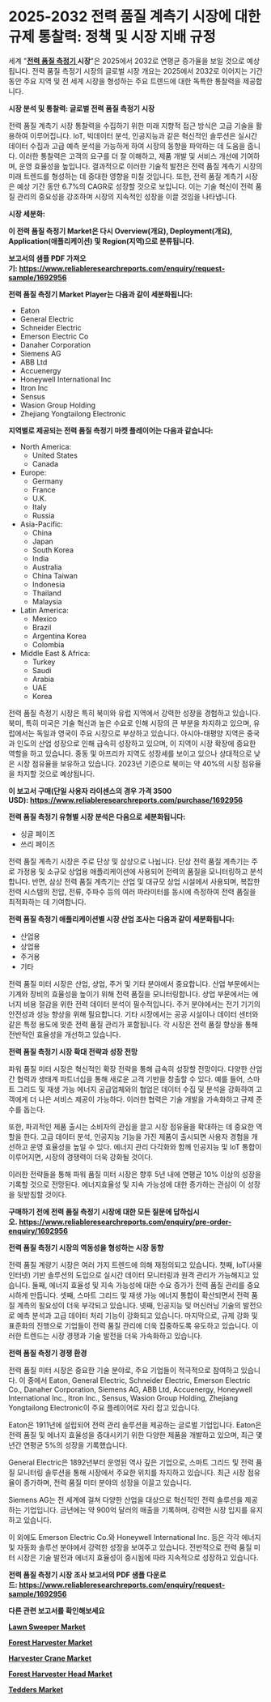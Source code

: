 <p><h1>2025-2032 전력 품질 계측기 시장에 대한 규제 통찰력: 정책 및 시장 지배 규정</h1></p><p>세계 "<strong><a href="https://www.reliableresearchreports.com/power-quality-meters-r1692956?utm_campaign=106&utm_medium=8&utm_source=Github&utm_content=ia&utm_term=20022025&utm_id=power-quality-meters">전력 품질 측정기&nbsp;</a></strong><strong>시장</strong>"은 2025에서 2032로 연평균 증가율을 보일 것으로 예상됩니다. 전력 품질 측정기 시장의 글로벌 시장 개요는 2025에서 2032로 이어지는 기간 동안 주요 지역 및 전 세계 시장을 형성하는 주요 트렌드에 대한 독특한 통찰력을 제공합니다.</p>
<p><strong>시장 분석 및 통찰력: 글로벌 전력 품질 측정기 시장</strong></p>
<p><p>전력 품질 계측기 시장 통찰력을 수집하기 위한 미래 지향적 접근 방식은 고급 기술을 활용하여 이루어집니다. IoT, 빅데이터 분석, 인공지능과 같은 혁신적인 솔루션은 실시간 데이터 수집과 고급 예측 분석을 가능하게 하여 시장의 동향을 파악하는 데 도움을 줍니다. 이러한 통찰력은 고객의 요구를 더 잘 이해하고, 제품 개발 및 서비스 개선에 기여하며, 운영 효율성을 높입니다. 결과적으로 이러한 기술적 발전은 전력 품질 계측기 시장의 미래 트렌드를 형성하는 데 중대한 영향을 미칠 것입니다. 또한, 전력 품질 계측기 시장은 예상 기간 동안 6.7%의 CAGR로 성장할 것으로 보입니다. 이는 기술 혁신이 전력 품질 관리의 중요성을 강조하며 시장의 지속적인 성장을 이끌 것임을 나타냅니다.</p><a href="%7CAUTHORITHY_DOMAIN_URL%7C?utm_campaign=106&utm_medium=8&utm_source=Github&utm_content=ia&utm_term=20022025&utm_id=power-quality-meters"></a></p>
<p><strong>시장 세분화:</strong></p>
<p><strong>이 전력 품질 측정기 Market은 다시 Overview(개요), Deployment(개요), Application(애플리케이션) 및 Region(지역)으로 분류됩니다.</strong></p>
<p><strong>보고서의 샘플 PDF 가져오기:&nbsp;<a href="https://www.reliableresearchreports.com/enquiry/request-sample/1692956?utm_campaign=106&utm_medium=8&utm_source=Github&utm_content=ia&utm_term=20022025&utm_id=power-quality-meters">https://www.reliableresearchreports.com/enquiry/request-sample/1692956</a></strong><strong></strong></p>
<p><strong>전력 품질 측정기 Market Player는 다음과 같이 세분화됩니다:</strong></p>
<p><ul><li>Eaton</li><li>General Electric</li><li>Schneider Electric</li><li>Emerson Electric Co</li><li>Danaher Corporation</li><li>Siemens AG</li><li>ABB Ltd</li><li>Accuenergy</li><li>Honeywell International Inc</li><li>Itron Inc</li><li>Sensus</li><li>Wasion Group Holding</li><li>Zhejiang Yongtailong Electronic</li></ul></p>
<p><strong>지역별로 제공되는 전력 품질 측정기 마켓 플레이어는 다음과 같습니다:</strong></p>
<p><ul>
    <li>
        North America:
        <ul>
            <li>United States</li>
            <li>Canada</li>
        </ul>
    </li>
    <li>
        Europe:
        <ul>
            <li>Germany</li>
            <li>France</li>
            <li>U.K.</li>
            <li>Italy</li>
            <li>Russia</li>
        </ul>
    </li>
    <li>
        Asia-Pacific:
        <ul>
            <li>China</li>
            <li>Japan</li>
            <li>South Korea</li>
            <li>India</li>
            <li>Australia</li>
            <li>China Taiwan</li>
            <li>Indonesia</li>
            <li>Thailand</li>
            <li>Malaysia</li>
        </ul>
    </li>
    <li>
        Latin America:
        <ul>
            <li>Mexico</li>
            <li>Brazil</li>
            <li>Argentina Korea</li>
            <li>Colombia</li>
        </ul>
    </li>
    <li>
        Middle East & Africa:
        <ul>
            <li>Turkey</li>
            <li>Saudi</li>
            <li>Arabia</li>
            <li>UAE</li>
            <li>Korea</li>
        </ul>
    </li>
    </ul></p>
<p><p>전력 품질 측정기 시장은 특히 북미와 유럽 지역에서 강력한 성장을 경험하고 있습니다. 북미, 특히 미국은 기술 혁신과 높은 수요로 인해 시장의 큰 부분을 차지하고 있으며, 유럽에서는 독일과 영국이 주요 시장으로 부상하고 있습니다. 아시아-태평양 지역은 중국과 인도의 산업 성장으로 인해 급속히 성장하고 있으며, 이 지역이 시장 확장에 중요한 역할을 하고 있습니다. 중동 및 아프리카 지역도 성장세를 보이고 있으나 상대적으로 낮은 시장 점유율을 보유하고 있습니다. 2023년 기준으로 북미는 약 40%의 시장 점유율을 차지할 것으로 예상됩니다.</p></p>
<p><strong>이 보고서 구매(단일 사용자 라이센스의 경우 가격 3500 USD):&nbsp;<a href="https://www.reliableresearchreports.com/purchase/1692956?utm_campaign=106&utm_medium=8&utm_source=Github&utm_content=ia&utm_term=20022025&utm_id=power-quality-meters">https://www.reliableresearchreports.com/purchase/1692956</a></strong></p>
<p><strong>전력 품질 측정기 유형별 시장 분석은 다음으로 세분화됩니다:</strong></p>
<p><ul><li>싱글 페이즈</li><li>쓰리 페이즈</li></ul></p>
<p><p>전력 품질 계측기 시장은 주로 단상 및 삼상으로 나뉩니다. 단상 전력 품질 계측기는 주로 가정용 및 소규모 상업용 애플리케이션에 사용되어 전력의 품질을 모니터링하고 분석합니다. 반면, 삼상 전력 품질 계측기는 산업 및 대규모 상업 시설에서 사용되며, 복잡한 전력 시스템의 전압, 전류, 주파수 등의 여러 파라미터를 동시에 측정하여 전력 품질을 최적화하는 데 기여합니다.</p></p>
<p><strong>전력 품질 측정기 애플리케이션별 시장 산업 조사는 다음과 같이 세분화됩니다:</strong></p>
<p><ul><li>산업용</li><li>상업용</li><li>주거용</li><li>기타</li></ul></p>
<p><p>전력 품질 미터 시장은 산업, 상업, 주거 및 기타 분야에서 중요합니다. 산업 부문에서는 기계와 장비의 효율성을 높이기 위해 전력 품질을 모니터링합니다. 상업 부문에서는 에너지 비용 절감을 위한 전력 데이터 분석이 필수적입니다. 주거 분야에서는 전기 기기의 안전성과 성능 향상을 위해 필요합니다. 기타 시장에서는 공공 시설이나 데이터 센터와 같은 특정 용도에 맞춘 전력 품질 관리가 포함됩니다. 각 시장은 전력 품질 향상을 통해 전반적인 효율성을 개선하고 있습니다.</p></p>
<p><strong>전력 품질 측정기 시장 확대 전략과 성장 전망</strong></p>
<p><p>파워 품질 미터 시장은 혁신적인 확장 전략을 통해 급속히 성장할 전망이다. 다양한 산업 간 협력과 생태계 파트너십을 통해 새로운 고객 기반을 창출할 수 있다. 예를 들어, 스마트 그리드 및 재생 가능 에너지 공급업체와의 협업은 데이터 수집 및 분석을 강화하여 고객에게 더 나은 서비스 제공이 가능하다. 이러한 협력은 기술 개발을 가속화하고 규제 준수를 돕는다.</p><p>또한, 파괴적인 제품 출시는 소비자의 관심을 끌고 시장 점유율을 확대하는 데 중요한 역할을 한다. 고급 데이터 분석, 인공지능 기능을 가진 제품이 출시되면 사용자 경험을 개선하고 운영 효율성을 높일 수 있다. 에너지 관리 다각화와 함께 인공지능 및 IoT 통합이 이루어지면, 시장의 경쟁력이 더욱 강화될 것이다.</p><p>이러한 전략들을 통해 파워 품질 미터 시장은 향후 5년 내에 연평균 10% 이상의 성장을 기록할 것으로 전망된다. 에너지효율성 및 지속 가능성에 대한 증가하는 관심이 이 성장을 뒷받침할 것이다.</p></p>
<p><strong>구매하기 전에 전력 품질 측정기 시장에 대한 모든 질문에 답하십시오.&nbsp;<a href="https://www.reliableresearchreports.com/enquiry/pre-order-enquiry/1692956?utm_campaign=106&utm_medium=8&utm_source=Github&utm_content=ia&utm_term=20022025&utm_id=power-quality-meters">https://www.reliableresearchreports.com/enquiry/pre-order-enquiry/1692956</a></strong><strong></strong></p>
<p><strong>전력 품질 측정기 시장의 역동성을 형성하는 시장 동향</strong></p>
<p><p>전력 품질 계량기 시장은 여러 가지 트렌드에 의해 재정의되고 있습니다. 첫째, IoT(사물인터넷) 기반 솔루션의 도입으로 실시간 데이터 모니터링과 원격 관리가 가능해지고 있습니다. 둘째, 에너지 효율성 및 지속 가능성에 대한 수요 증가가 전력 품질 관리를 중요시하게 만듭니다. 셋째, 스마트 그리드 및 재생 가능 에너지 통합이 확산되면서 전력 품질 계측의 필요성이 더욱 부각되고 있습니다. 넷째, 인공지능 및 머신러닝 기술의 발전으로 예측 분석과 고급 데이터 처리 기능이 강화되고 있습니다. 마지막으로, 규제 강화 및 표준화의 진행으로 기업들이 전력 품질 관리에 더욱 집중하도록 유도하고 있습니다. 이러한 트렌드는 시장 경쟁과 기술 발전을 더욱 가속화하고 있습니다.</p></p>
<p><strong>전력 품질 측정기 경쟁 환경</strong></p>
<p><p>전력 품질 미터 시장은 중요한 기술 분야로, 주요 기업들이 적극적으로 참여하고 있습니다. 이 중에서 Eaton, General Electric, Schneider Electric, Emerson Electric Co., Danaher Corporation, Siemens AG, ABB Ltd, Accuenergy, Honeywell International Inc., Itron Inc., Sensus, Wasion Group Holding, Zhejiang Yongtailong Electronic이 주요 플레이어로 자리 잡고 있습니다.</p><p>Eaton은 1911년에 설립되어 전력 관리 솔루션을 제공하는 글로벌 기업입니다. Eaton은 전력 품질 및 에너지 효율성을 증대시키기 위한 다양한 제품을 개발하고 있으며, 최근 몇 년간 연평균 5%의 성장을 기록했습니다.</p><p>General Electric은 1892년부터 운영된 역사 깊은 기업으로, 스마트 그리드 및 전력 품질 모니터링 솔루션을 통해 시장에서 주요한 위치를 차지하고 있습니다. 최근 시장 점유율이 증가하며, 전력 품질 미터 분야의 성장을 이끌고 있습니다.</p><p>Siemens AG는 전 세계에 걸쳐 다양한 산업을 대상으로 혁신적인 전력 솔루션을 제공하는 기업입니다. 금년에는 약 900억 달러의 매출을 기록하며, 강력한 시장 입지를 유지하고 있습니다.</p><p>이 외에도 Emerson Electric Co.와 Honeywell International Inc. 등은 각각 에너지 및 자동화 솔루션 분야에서 강력한 성장을 보여주고 있습니다. 전반적으로 전력 품질 미터 시장은 기술 발전과 에너지 효율성이 중시됨에 따라 지속적으로 성장하고 있습니다.</p></p>
<p><strong>전력 품질 측정기 시장 조사 보고서의 PDF 샘플 다운로드:&nbsp;<a href="https://www.reliableresearchreports.com/enquiry/request-sample/1692956?utm_campaign=106&utm_medium=8&utm_source=Github&utm_content=ia&utm_term=20022025&utm_id=power-quality-meters">https://www.reliableresearchreports.com/enquiry/request-sample/1692956</a></strong></p>
<p><strong></strong></p>
<p><strong></strong></p>
<p><strong></strong></p>
<p><strong></strong></p>
<p><strong>다른 관련 보고서를 확인해보세요</strong></p>
<p><strong><p><a href="https://github.com/saroarmaicky/Market-Research-Report-List-1/blob/main/lawn-sweeper-market.md?utm_campaign=106&utm_medium=8&utm_source=Github&utm_content=ia&utm_term=20022025&utm_id=power-quality-meters">Lawn Sweeper Market</a></p><p><a href="https://github.com/saoutiguarro/Market-Research-Report-List-1/blob/main/forest-harvester-market.md?utm_campaign=106&utm_medium=8&utm_source=Github&utm_content=ia&utm_term=20022025&utm_id=power-quality-meters">Forest Harvester Market</a></p><p><a href="https://github.com/voigttyagi/Market-Research-Report-List-1/blob/main/harvester-crane-market.md?utm_campaign=106&utm_medium=8&utm_source=Github&utm_content=ia&utm_term=20022025&utm_id=power-quality-meters">Harvester Crane Market</a></p><p><a href="https://github.com/jenithschijf/Market-Research-Report-List-1/blob/main/forest-harvester-head-market.md?utm_campaign=106&utm_medium=8&utm_source=Github&utm_content=ia&utm_term=20022025&utm_id=power-quality-meters">Forest Harvester Head Market</a></p><p><a href="https://github.com/ahamdyzabira4/Market-Research-Report-List-1/blob/main/tedders-market.md?utm_campaign=106&utm_medium=8&utm_source=Github&utm_content=ia&utm_term=20022025&utm_id=power-quality-meters">Tedders Market</a></p></strong></p>